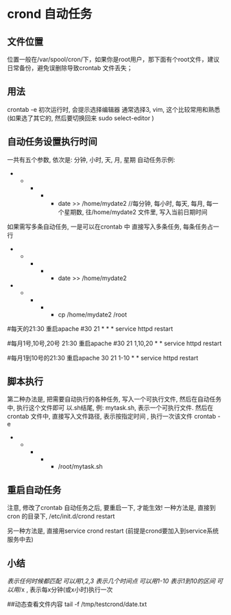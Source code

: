 # crond 自动任务

## 文件位置

位置一般在/var/spool/cron/下，如果你是root用户，那下面有个root文件，建议日常备份，避免误删除导致crontab 文件丢失；

## 用法
crontab -e
初次运行时, 会提示选择编辑器
通常选择3, vim, 这个比较常用和熟悉
(如果选了其它的, 然后要切换回来
sudo select-editor
)

## 自动任务设置执行时间
一共有五个参数, 依次是: 分钟, 小时, 天, 月, 星期
自动任务示例:
* * * * * date >> /home/mydate2
//每分钟, 每小时, 每天, 每月, 每一个星期数, 往/home/mydate2 文件里, 写入当前日期时间

如果需写多条自动任务, 一是可以在crontab 中 直接写入多条任务, 每条任务占一行
* * * * * date >> /home/mydate2
* * * * * cp /home/mydate2 /root

#每天的21:30 重启apache
#30 21 * * * service httpd restart

#每月1号,10号,20号 21:30 重启apache
#30 21 1,10,20 * * service httpd restart

#每月1到10号的21:30 重启apache
30 21 1-10 * * service httpd restart

## 脚本执行
第二种办法是, 把需要自动执行的各种任务, 写入一个可执行文件, 然后在自动任务中, 执行这个文件即可
以.sh结尾, 例: mytask.sh, 表示一个可执行文件.
然后在crontab 文件中, 直接写入文件路径, 表示按指定时间 , 执行一次该文件
crontab -e
* * * * *  /root/mytask.sh

## 重启自动任务
注意, 修改了crontab 自动任务之后, 要重启一下, 才能生效!
一种方法是, 直接到cron 的目录下, 
/etc/init.d/crond restart

另一种方法是, 直接用service crond restart
(前提是crond要加入到service系统服务中去)

## 小结
*表示任何时候都匹配
可以用1,2,3 表示几个时间点
可以用1-10 表示1到10的区间
可以用*/x , 表示每x分钟(或x小时)执行一次

##动态查看文件内容
tail -f /tmp/testcrond/date.txt

